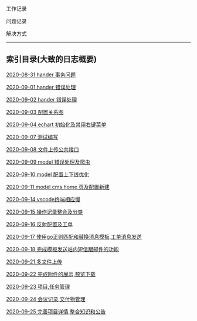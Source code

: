 工作记录

问题记录

解决方式

---

## 索引目录(大致的日志概要)

[2020-08-31 hander 事务问题](./2020-08-31.md)

[2020-09-01 hander 错误处理](./2020-09-01.md)

[2020-09-02 hander 错误处理](./2020-09-02.md)

[2020-09-03 配置关系图](./2020-09-03.md)

[2020-09-04 echart 初始化及禁用右键菜单](./2020-09-04.md)

[2020-09-07 测试编写](./2020-09-07.md)

[2020-09-08 文件上传公共接口](./2020-09-08.md)

[2020-09-09 model 错误处理及爬虫](./2020-09-09.md)

[2020-09-10 model 配置上下线优化](./2020-09-10.md)

[2020-09-11 model cms home 页及配置新建](./2020-09-11.md)

[2020-09-14 vscode终端相应慢](./2020-09-14.md)

[2020-09-15 操作记录整合及分类](./2020-09-15.md)

[2020-09-16 反射配置及工单](./2020-09-16.md)

[2020-09-17 使用go正则匹配和替换消息模板,工单消息发送](./2020-09-17.md)

[2020-09-18 完成模板发送站内短信跟邮件的功能](./2020-09-18.md)

[2020-09-21 多文件上传](./2020-09-21.md)

[2020-09-22 完成附件的展示,预览下载](./2020-09-22.md)

[2020-09-23 项目,任务管理](./2020-09-23.md)

[2020-09-24 会议记录,交付物管理](./2020-09-24.md)

[2020-09-25 完善项目详情,整合知识和公告](./2020-09-25.md)
